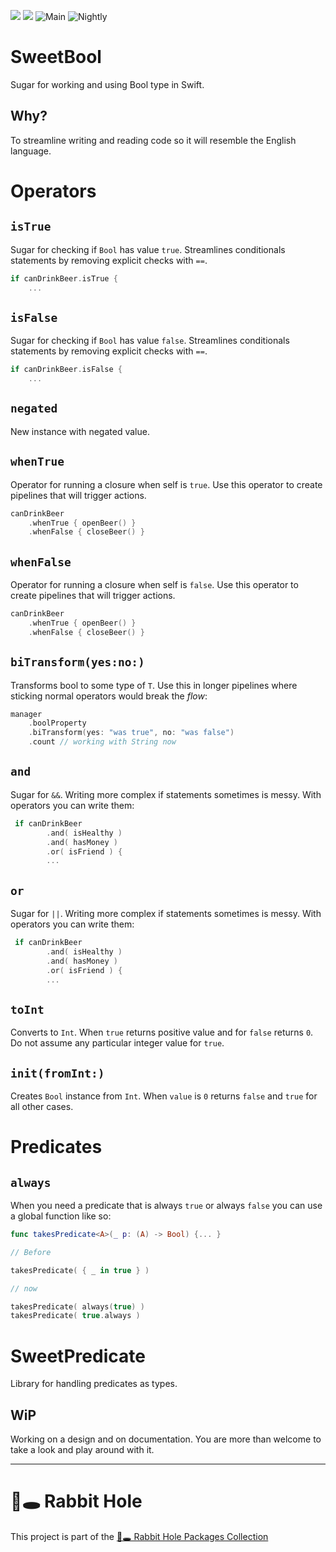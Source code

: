 [![](https://img.shields.io/endpoint?url=https%3A%2F%2Fswiftpackageindex.com%2Fapi%2Fpackages%2Fsloik%2FSweetBool%2Fbadge%3Ftype%3Dswift-versions)](https://swiftpackageindex.com/sloik/SweetBool)
[![](https://img.shields.io/endpoint?url=https%3A%2F%2Fswiftpackageindex.com%2Fapi%2Fpackages%2Fsloik%2FSweetBool%2Fbadge%3Ftype%3Dplatforms)](https://swiftpackageindex.com/sloik/SweetBool)
![Main](https://github.com/sloik/SweetBool/actions/workflows/swift.yml/badge.svg?branch=main)
![Nightly](https://github.com/sloik/SweetBool/actions/workflows/nightly.yml/badge.svg)

# SweetBool

Sugar for working and using Bool type in Swift.

## Why?

To streamline writing and reading code so it will resemble the English language.

# Operators

## `isTrue`

Sugar for checking if `Bool` has value `true`. Streamlines conditionals statements by removing explicit checks with `==`.

```swift
if canDrinkBeer.isTrue {
    ...
```

## `isFalse`

Sugar for checking if `Bool` has value `false`. Streamlines conditionals statements by removing explicit checks with `==`.

```swift
if canDrinkBeer.isFalse {
    ...
```

## `negated`

New instance with negated value.

## `whenTrue`

Operator for running a closure when self is `true`. Use this operator to create pipelines that will trigger actions.

```swift
canDrinkBeer
    .whenTrue { openBeer() }
    .whenFalse { closeBeer() }
```
## `whenFalse` 

Operator for running a closure when self is `false`. Use this operator to create pipelines that will trigger actions.

```swift
canDrinkBeer
    .whenTrue { openBeer() }
    .whenFalse { closeBeer() }
```

## `biTransform(yes:no:)`

Transforms bool to some type of `T`. Use this in longer pipelines where sticking normal operators would break the _flow_:

```swift
manager
    .boolProperty
    .biTransform(yes: "was true", no: "was false")
    .count // working with String now
```

## `and` 

Sugar for `&&`. Writing more complex if statements sometimes is messy. With operators you can write them:

```swift
 if canDrinkBeer
        .and( isHealthy )
        .and( hasMoney )
        .or( isFriend ) {
        ...
```

## `or` 

Sugar for `||`. Writing more complex if statements sometimes is messy. With operators you can write them:

```swift
 if canDrinkBeer
        .and( isHealthy )
        .and( hasMoney )
        .or( isFriend ) {
        ...
```

## `toInt` 

Converts to `Int`. When `true` returns positive value and for `false` returns `0`. Do not assume any particular integer value for `true`.

## `init(fromInt:)`

Creates `Bool` instance from `Int`. When `value` is `0` returns `false` and `true` for all other cases.

# Predicates

## `always`

When you need a predicate that is always `true` or always `false` you can use a global function like so:

```swift
func takesPredicate<A>(_ p: (A) -> Bool) {... }

// Before

takesPredicate( { _ in true } )

// now

takesPredicate( always(true) )
takesPredicate( true.always )
```

# SweetPredicate

Library for handling predicates as types.

## WiP

Working on a design and on documentation. You are more than welcome to take a look and play around with it.

---

# 🐇🕳 Rabbit Hole

This project is part of the [🐇🕳 Rabbit Hole Packages Collection](https://github.com/sloik/RabbitHole)
